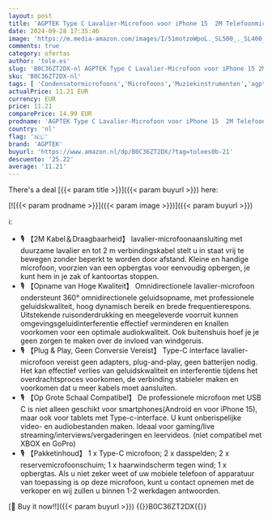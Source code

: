 ```yaml
---
layout: post
title: 'AGPTEK Type C Lavalier-Microfoon voor iPhone 15  2M Telefoonmicrofoon Met Clip en Windschermbont  Mini Omnidirectionele Lavalier-Microfoon voor Android Macbook-Tabletlaptop  voor Interviews'
date: 2024-09-28 17:35:46
image: 'https://m.media-amazon.com/images/I/51motzoWpoL._SL500_._SL400_.jpg'
comments: true
category: ofertas
author: 'tole.es'
slug: 'B0C36ZT2DX-nl AGPTEK Type C Lavalier-Microfoon voor iPhone 15 2M...'
sku: 'B0C36ZT2DX-nl'
tags: [ 'Condensatormicrofoons','Microfoons','Muziekinstrumenten','agptek','🇳🇱', ]
actualPrice: 11.21 EUR
currency: EUR
price: 11.21
comparePrice: 14.99 EUR
prodname: 'AGPTEK Type C Lavalier-Microfoon voor iPhone 15  2M Telefoonmicrofoon Met Clip en Windschermbont  Mini Omnidirectionele Lavalier-Microfoon voor Android Macbook-Tabletlaptop  voor Interviews'
country: 'nl'
flag: '🇳🇱'
brand: 'AGPTEK'
buyurl: 'https://www.amazon.nl/dp/B0C36ZT2DX/?tag=tolees0b-21'
descuento: '25.22'
average: '11.21'
---
```


There's a deal [{{< param title >}}]({{< param buyurl >}})  here:

[![{{< param prodname >}}]({{< param image >}})]({{< param buyurl >}})

ℹ️:

- 🎙️ 【2M Kabel＆Draagbaarheid】 lavalier-microfoonaansluiting met duurzame lavalier en tot 2 m verbindingskabel stelt u in staat vrij te bewegen zonder beperkt te worden door afstand. Kleine en handige microfoon, voorzien van een opbergtas voor eenvoudig opbergen, je kunt hem in je zak of kantoortas stoppen.
- 🎙️ 【Opname van Hoge Kwaliteit】 Omnidirectionele lavalier-microfoon ondersteunt 360° omnidirectionele geluidsopname, met professionele geluidskwaliteit, hoog dynamisch bereik en brede frequentierespons. Uitstekende ruisonderdrukking en meegeleverde voorruit kunnen omgevingsgeluidinterferentie effectief verminderen en knallen voorkomen voor een optimale audiokwaliteit. Ook buitenshuis hoef je je geen zorgen te maken over de invloed van windgeruis.
- 🎙️ 【Plug & Play, Geen Conversie Vereist】 Type-C interface lavalier-microfoon vereist geen adapters, plug-and-play, geen batterijen nodig. Het kan effectief verlies van geluidskwaliteit en interferentie tijdens het overdrachtsproces voorkomen, de verbinding stabieler maken en voorkomen dat u meer kabels moet aansluiten.
- 🎙️ 【Op Grote Schaal Compatibel】 De professionele microfoon met USB C is niet alleen geschikt voor smartphones(Android en voor iPhone 15), maar ook voor tablets met Type-c-interface. U kunt onberispelijke video- en audiobestanden maken. Ideaal voor gaming/live streaming/interviews/vergaderingen en leervideos. (niet compatibel met XBOX en GoPro)
- 🎙️ 【Pakketinhoud】 1 x Type-C microfoon; 2 x dasspelden; 2 x reservemicrofoonschuim; 1 x haarwindscherm tegen wind; 1 x opbergtas. Als u niet zeker weet of uw mobiele telefoon of apparatuur van toepassing is op deze microfoon, kunt u contact opnemen met de verkoper en wij zullen u binnen 1-2 werkdagen antwoorden.

[🛒 Buy it now!!]({{< param buyurl >}})
{{<world>}}B0C36ZT2DX{{</world>}}
